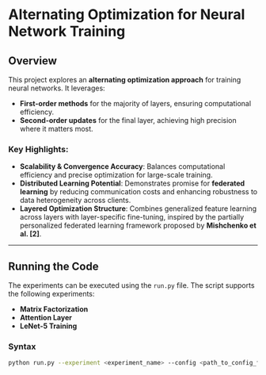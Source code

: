 # Alternating Optimization for Neural Network Training

## Overview

This project explores an **alternating optimization approach** for training neural networks. It leverages:
- **First-order methods** for the majority of layers, ensuring computational efficiency.
- **Second-order updates** for the final layer, achieving high precision where it matters most.

### Key Highlights:
- **Scalability & Convergence Accuracy**: Balances computational efficiency and precise optimization for large-scale training.
- **Distributed Learning Potential**: Demonstrates promise for **federated learning** by reducing communication costs and enhancing robustness to data heterogeneity across clients.
- **Layered Optimization Structure**: Combines generalized feature learning across layers with layer-specific fine-tuning, inspired by the partially personalized federated learning framework proposed by **Mishchenko et al. [2]**.

---

## Running the Code

The experiments can be executed using the `run.py` file. The script supports the following experiments:
- **Matrix Factorization**
- **Attention Layer**
- **LeNet-5 Training**

### Syntax
```bash
python run.py --experiment <experiment_name> --config <path_to_config_file>
